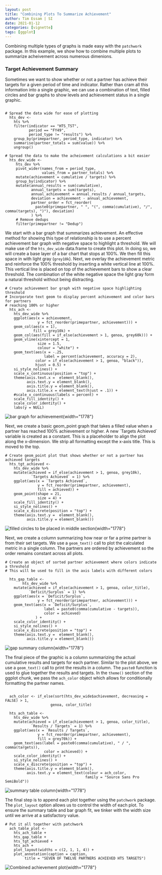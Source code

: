 ```yaml
---
layout: post
title: "Combining Plots To Summarize Achievement"
author: Tim Essam | SI
date: 2021-01-12
categories: [vignette]
tags: [ggplot]
---
```


Combining multiple types of graphs is made easy with the `patchwork` package. In this example, we show how to combine multiple plots to summarize acheivement across numerous dimenions.

### Target Achievement Summary

Sometimes we want to show whether or not a partner has achieve their targets for a given period of time and indicator. Rather than cram all this information into a single graphic, we can use a combination of text, filled circles and bar graphs to show levels and achievement status in a single graphic.

```{r}

# Spread the data wide for ease of plotting
  hts_dev <- 
    hts %>% 
    filter(indicator == "HTS_TST", 
           period == "FY49", 
           period_type != "results") %>% 
    group_by(primepartner, period_type, indicator) %>% 
    summarise(partner_totals = sum(value)) %>% 
    ungroup()  

# Spread the data to make the acheivement calculations a bit easier
  hts_dev_wide <- 
     hts_dev %>% 
     pivot_wider(names_from = period_type, 
                 values_from = partner_totals) %>% 
     mutate(achievement = cumulative / targets) %>% 
     group_by(indicator) %>% 
     mutate(annual_results = sum(cumulative), 
            annual_targets = sum(targets), 
            annual_achievement = annual_results / annual_targets, 
            deviation = achievement - annual_achievement,
            partner_order = fct_reorder(
              paste0(primepartner, " ", "(", comma(cumulative), "/", comma(targets), ")"), deviation)
            ) %>% 
     # Remove dedups
     filter(primepartner != "Dedup")
```

We start with a bar graph that summarizes achievement. An effective method for showing this type of relationship is to use a percent achievement bar graph with negative space to highlight a threshold. We will make use of the `hts_dev_wide` data.frame to create this plot. In doing so, we will create a base layer of a bar chart that stops at 100%. We then fill this space in with light gray (`grey10k`). Next, we overlay the achievement metric and reinforce the 100% threshold by inserting a white vertical line at 100%. This vertical line is placed on top of the achievement bars to show a clear threshold. The combination of the white negative space the light gray form a natural threshold without being distracting.

```{r}
# Create achievement bar graph with negative space highlighting threshold
# Incorporate text geom to display percent achievement and color bars for partners
# reaching 100% or higher
  hts_ach <- 
    hts_dev_wide %>% 
    ggplot(aes(x = achievement, 
               y = fct_reorder(primepartner, achievement))) +
    geom_col(aes(x = 1), 
             fill = grey10k) +
    geom_col(aes(fill = if_else(achievement > 1, genoa, grey60k))) +
    geom_vline(xintercept = 1, 
               size = 1.5, 
               colour = "white") +
    geom_text(aes(x = -.25, 
                  label = percent(achievement, accuracy = 2), 
              color = if_else(achievement > 1, genoa, "black")), 
              hjust = 0.5) +
    si_style_nolines() +
    scale_x_continuous(position = "top") +
    theme(axis.text.x =  element_blank(),
          axis.text.y = element_blank(),
          axis.title.y = element_blank(),
          axis.title.x = element_text(hjust = .1)) +
    #scale_x_continuous(labels = percent) +
    scale_fill_identity() +
    scale_color_identity() +
    labs(y = NULL) 
```

![bar graph for achievement](https://github.com/USAID-OHA-SI/pretty_in_grey40K/raw/main/examples/images/ach_bar_rhs-02.png "bar graph for achievement"){width="1778"}

Next, we create a basic geom_point graph that takes a filled value when a partner has reached 100% achievement or higher. A new \`Targets Achieved\` variable is created as a constant. This is a placeholder to align the plot along the x-dimension. We strip all formatting except the x-axis title. This is moved to the top.

```{r}
# Create geom_point plot that shows whether or not a partner has achieved targets
  hts_tgt_achieved <- 
    hts_dev_wide %>% 
    mutate(achieved = if_else(achievement > 1, genoa, grey10k),
            `Targets Achieved` = 1) %>% 
    ggplot(aes(x = `Targets Achieved`, 
               y = fct_reorder(primepartner, achievement), 
               fill = achieved)) +
    geom_point(shape = 21, 
               size = 4) +
    scale_fill_identity() +
    si_style_nolines() + 
    scale_x_discrete(position = "top") +
    theme(axis.text.y =  element_blank(),
          axis.title.y = element_blank())
```

![filled circles to be placed in middle section](https://github.com/USAID-OHA-SI/pretty_in_grey40K/raw/main/examples/images/ach_circle_middle_2.png "filled circles to be placed in middle section"){width="1778"}

Next, we create a column summarizing how near or far a prime partner is from their set targets. We use a `geom_text()` call to plot the calculated metric in a single column. The partners are ordered by achievement so the order remains constant across all plots.

```{r}
# Create an object of sorted partner achievement where colors indicate a threshold
# This will be used to fill in the axis labels with different colors

  hts_gap_table <-
        hts_dev_wide %>% 
    mutate(achieved = if_else(achievement > 1, genoa, color_title),
           `Deficit/Surplus` = 1) %>% 
    ggplot(aes(x = `Deficit/Surplus`, 
               y = fct_reorder(primepartner, achievement))) + 
    geom_text(aes(x = `Deficit/Surplus`,
                  label = paste0(comma(cumulative - targets)),
                  color = achieved)
              ) + 
    scale_color_identity() + 
    si_style_nolines() + 
    scale_x_discrete(position = "top") + 
    theme(axis.text.y =  element_blank(), 
          axis.title.y = element_blank()) 
```

![gap summary column](https://github.com/USAID-OHA-SI/pretty_in_grey40K/raw/main/examples/images/hts_gap_middle_1.png "gap summary column"){width="1778"}

The final piece of the graphic is a column summarizing the actual cumulative results and targets for each partner. Similar to the plot above, we use a `geom_text()` call to print the results in a column. The `paste0` function is used to glue together the results and targets. In the `theme()` section of the ggplot chunk, we pass the `ach_color` object which allows for conditionally formatting the partner names.

```{r}

  ach_color <- if_else(sort(hts_dev_wide$achievement, decreasing = FALSE) > 1, 
                     genoa, color_title)

  hts_ach_table <-  
    hts_dev_wide %>% 
    mutate(achieved = if_else(achievement > 1, genoa, color_title),
            `Results / Targets` = 1) %>% 
    ggplot(aes(x = `Results / Targets`, 
               y = fct_reorder(primepartner, achievement), 
               fill = grey70k)) +
    geom_text(aes(label = paste0(comma(cumulative), " / ", comma(targets)), 
                  color = achieved)) +
    scale_color_identity() +
    si_style_nolines() +
    scale_x_discrete(position = "top") +
    theme(axis.title.y = element_blank(),
          axis.text.y = element_text(colour = ach_color, 
                                     family = "Source Sans Pro SemiBold"))
```

![summary table column](https://github.com/USAID-OHA-SI/pretty_in_grey40K/raw/main/examples/images/hts_table_lhs.png "summary table column"){width="1778"}

The final step is to append each plot together using the `patchwork` package. The `plot_layout` option allows us to control the width of each plot. To ensure the summary table and bar graph fit, we tinker with the width size until we arrive at a satisfactory value.

```{r}
# Put it all together with patchwork
  ach_table_plot <-
    hts_ach_table + 
    hts_gap_table + 
    hts_tgt_achieved + 
    hts_ach + 
    plot_layout(widths = c(2, 1, 1, 4)) +
    plot_annotation(caption = caption,
         title = "SEVEN OF TWELVE PARTNERS ACHIEVED HTS TARGETS")
```

![Combined achievement plot](https://github.com/USAID-OHA-SI/pretty_in_grey40K/raw/main/examples/images/ach_table_plot.png "Combined achievement plot"){width="1778"}
